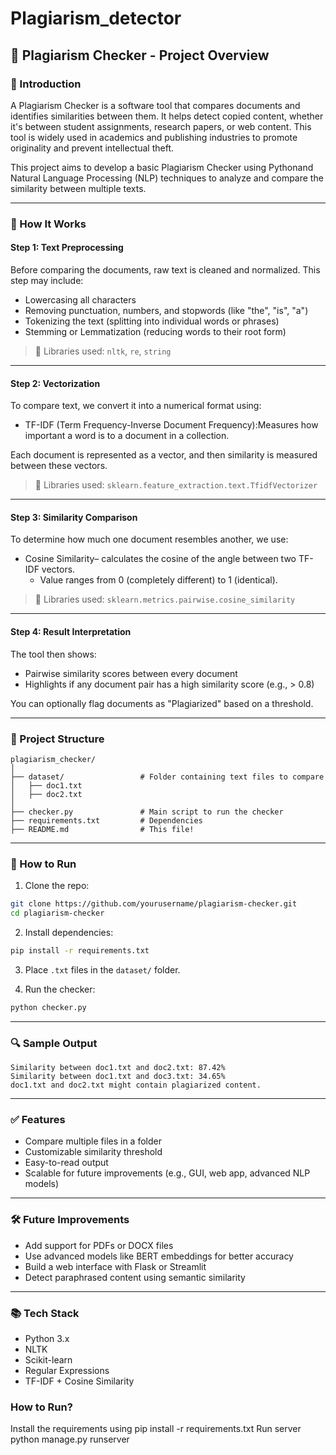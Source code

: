 # Plagiarism_detector

## 📝 Plagiarism Checker - Project Overview

### 📌 Introduction
A Plagiarism Checker is a software tool that compares documents and identifies similarities between them. It helps detect copied content, whether it's between student assignments, research papers, or web content. This tool is widely used in academics and publishing industries to promote originality and prevent intellectual theft.

This project aims to develop a basic Plagiarism Checker using Pythonand Natural Language Processing (NLP) techniques to analyze and compare the similarity between multiple texts.

---

### 🧠 How It Works

#### Step 1: Text Preprocessing
Before comparing the documents, raw text is cleaned and normalized. This step may include:
- Lowercasing all characters
- Removing punctuation, numbers, and stopwords (like "the", "is", "a")
- Tokenizing the text (splitting into individual words or phrases)
- Stemming or Lemmatization (reducing words to their root form)

> 📍 Libraries used: `nltk`, `re`, `string`

---

#### Step 2: Vectorization
To compare text, we convert it into a numerical format using:
- TF-IDF (Term Frequency-Inverse Document Frequency):Measures how important a word is to a document in a collection.
  
Each document is represented as a vector, and then similarity is measured between these vectors.

> 📍 Libraries used: `sklearn.feature_extraction.text.TfidfVectorizer`

---

#### Step 3: Similarity Comparison
To determine how much one document resembles another, we use:
- Cosine Similarity– calculates the cosine of the angle between two TF-IDF vectors.
  - Value ranges from 0 (completely different) to 1 (identical).

> 📍 Libraries used: `sklearn.metrics.pairwise.cosine_similarity`

---

#### Step 4: Result Interpretation
The tool then shows:
- Pairwise similarity scores between every document
- Highlights if any document pair has a high similarity score (e.g., > 0.8)

You can optionally flag documents as "Plagiarized" based on a threshold.

---

### 📂 Project Structure

```
plagiarism_checker/
│
├── dataset/                 # Folder containing text files to compare
│   ├── doc1.txt
│   ├── doc2.txt
│
├── checker.py               # Main script to run the checker
├── requirements.txt         # Dependencies
├── README.md                # This file!
```

---

### 🚀 How to Run

1. Clone the repo:
```bash
git clone https://github.com/yourusername/plagiarism-checker.git
cd plagiarism-checker
```

2. Install dependencies:
```bash
pip install -r requirements.txt
```

3. Place `.txt` files in the `dataset/` folder.

4. Run the checker:
```bash
python checker.py
```

---

### 🔍 Sample Output

```
Similarity between doc1.txt and doc2.txt: 87.42%
Similarity between doc1.txt and doc3.txt: 34.65%
doc1.txt and doc2.txt might contain plagiarized content.
```

---

### ✅ Features
- Compare multiple files in a folder
- Customizable similarity threshold
- Easy-to-read output
- Scalable for future improvements (e.g., GUI, web app, advanced NLP models)

---

### 🛠️ Future Improvements
- Add support for PDFs or DOCX files
- Use advanced models like BERT embeddings for better accuracy
- Build a web interface with Flask or Streamlit
- Detect paraphrased content using semantic similarity

---

### 📚 Tech Stack
- Python 3.x
- NLTK
- Scikit-learn
- Regular Expressions
- TF-IDF + Cosine Similarity

### How to Run?
Install the requirements using pip install -r requirements.txt
Run server python manage.py runserver
